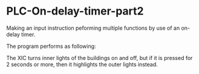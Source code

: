 # PLC-On-delay-timer-part2
Making an input instruction peforming multiple functions by use of an on-delay timer.

The program performs as following:

The XIC turns inner lights of the buildings on and off, but if it is pressed for 2 seconds or more, then it highlights the outer lights instead.

